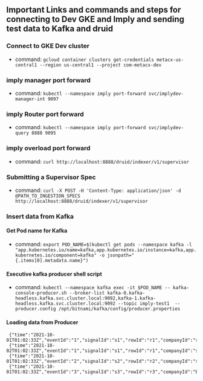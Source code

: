 
## Important Links and commands and steps for connecting to Dev GKE and Imply and sending test data to Kafka and druid

### Connect to GKE Dev cluster
* command: `gcloud container clusters get-credentials metacx-us-central1 --region us-central1 --project com-metacx-dev`

### imply manager port forward
* command: `kubectl --namespace imply port-forward svc/implydev-manager-int 9097`

### imply Router port forward
* command: `kubectl --namespace imply port-forward svc/implydev-query 8888 9095`

### imply overload port forward
* command: `curl http://localhost:8888/druid/indexer/v1/supervisor`

### Submitting a Supervisor Spec
* command: `curl -X POST -H 'Content-Type: application/json' -d @PATH_TO_INGESTION_SPECS http://localhost:8888/druid/indexer/v1/supervisor`

### Insert data from Kafka

#### Get Pod name for Kafka
* command: `export POD_NAME=$(kubectl get pods --namespace kafka -l "app.kubernetes.io/name=kafka,app.kubernetes.io/instance=kafka,app.kubernetes.io/component=kafka" -o jsonpath="{.items[0].metadata.name}")`

#### Executive kafka producer shell script
* command: `kubectl --namespace kafka exec -it $POD_NAME -- kafka-console-producer.sh --broker-list kafka-0.kafka-headless.kafka.svc.cluster.local:9092,kafka-1.kafka-headless.kafka.svc.cluster.local:9092 --topic imply-test1  --producer.config /opt/bitnami/kafka/config/producer.properties`

#### Loading data from Producer

```
 {"time":"2021-10-01T01:02:33Z","eventId":"1","signalId":"s1","rowId":"r1","companyId":"salesforce2","arrValue":10}
 {"time":"2021-10-02T01:02:33Z","eventId":"1","signalId":"s1","rowId":"r1","companyId":"salesforce","arrValue":20}
 {"time":"2021-10-01T01:02:33Z","eventId":"2","signalId":"s2","rowId":"r2","companyId":"serviceNow","arrValue":10}
 {"time":"2021-10-01T01:02:33Z","eventId":"3","signalId":"s3","rowId":"r3","companyId":"BestBuy","arrValue":10}
 ```
